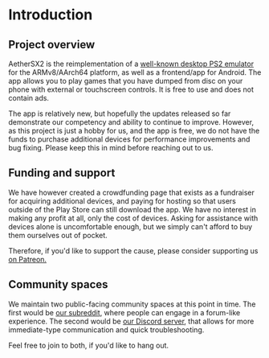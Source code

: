 # Introduction

## Project overview

AetherSX2 is the reimplementation of a [well-known desktop PS2 emulator](https://pcsx2.net/) for the ARMv8/AArch64 platform, as well as a frontend/app for Android. The app allows you to play games that you have dumped from disc on your phone with external or touchscreen controls. It is free to use and does not contain ads.

The app is relatively new, but hopefully the updates released so far demonstrate our competency and ability to continue to improve. However, as this project is just a hobby for us, and the app is free, we do not have the funds to purchase additional devices for performance improvements and bug fixing. Please keep this in mind before reaching out to us.

## Funding and support

We have however created a crowdfunding page that exists as a fundraiser for acquiring additional devices, and paying for hosting so that users outside of the Play Store can still download the app. We have no interest in making any profit at all, only the cost of devices. Asking for assistance with devices alone is uncomfortable enough, but we simply can't afford to buy them ourselves out of pocket.

Therefore, if you'd like to support the cause, please consider supporting us [on Patreon.](https://www.patreon.com/aethersx2)

## Community spaces

We maintain two public-facing community spaces at this point in time. The first would be [our subreddit](https://www.reddit.com/r/AetherSX2/), where people can engage in a forum-like experience. The second would be [our Discord server](https://discord.gg/JZ7BkeEdrJ), that allows for more immediate-type communication and quick troubleshooting.

Feel free to join to both, if you'd like to hang out.
